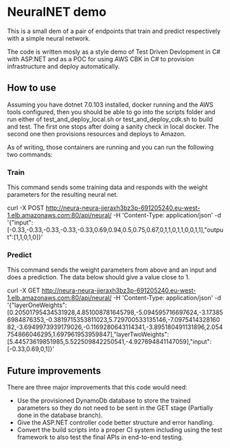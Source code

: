 # NeuralNET demo

This is a small dem of a pair of endpoints that train and predict 
respectively with a simple neural network.

The code is written mosly as a style demo of Test Driven Devlopment in 
C# with ASP.NET and as a POC for using AWS CBK in C# to provision 
infrastructure and deploy automatically. 

## How to use
Assuming you have dotnet 7.0.103 installed, docker running and the AWS tools configured, then you should be able to go into the scripts folder and run either of test_and_deploy_local.sh or test_and_deploy_cdk.sh to build and test. The first one stops after doing a sanity check in local docker. The second one then provisions resources and deploys to Amazon.

As of writing, those containers are running and you can run the following two commands:
### Train

This command sends some training data and responds with the weight parameters for the resulting neural net.

curl -X POST http://neura-neura-jjeraxh3bz3p-691205240.eu-west-1.elb.amazonaws.com:80/api/neural/ -H 'Content-Type: application/json' -d '{"input":[-0.33,-0.33,-0.33,-0.33,-0.33,0.69,0.94,0.5,0.75,0.67,0,1,1,0,1,1,0,0,1,1],"output":[1,1,0,1,0]}'

### Predict
This command sends the weight parameters from above and an input and does a prediction. The data below should give a value close to 1.

curl -X GET http://neura-neura-jjeraxh3bz3p-691205240.eu-west-1.elb.amazonaws.com:80/api/neural/ -H 'Content-Type: application/json' -d '{"layerOneWeights":[0.20501795434531928,4.851008781645798,-5.094595716697624,-3.173856984876353,-0.3819715353811023,5.729700533135146,-7.097541432816082,-3.6949973939179026,-0.1169280643114341,-3.895180491131896,2.054754866046295,1.697961953959847],"layerTwoWeights":[5.44573619851985,5.522509842250541,-4.927694841147059],"input":[-0.33,0.69,0,1]}'

## Future improvements
There are three major improvements that this code would need:

- Use the provisioned DynamoDb database to store the trained parameters so 
they do not need to be sent in the GET stage (Partially done in the database branch).
- Give the ASP.NET controller code better structure and error handling.
- Convert the build scripts into a proper CI system including using the 
test framework to also test the final APIs in end-to-end testing.
